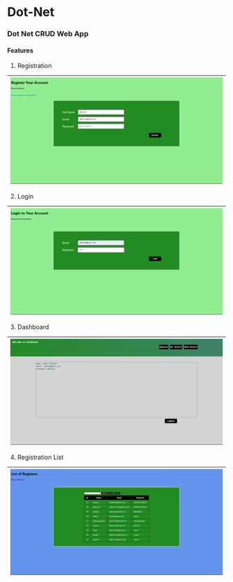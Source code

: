 # Dot-Net

### Dot Net CRUD Web App
#### Features 
1. Registration

|![img1](/src/img2.png)|
|---|

2. Login

|![img1](/src/img1.png)|
|---|

3. Dashboard

|![img1](/src/img3.png)|
|---|

4. Registration List

|![img1](/src/img4.png)|
|---|